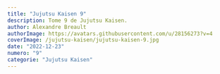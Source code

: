 ```yaml
---
title: "Jujutsu Kaisen 9"
description: Tome 9 de Jujutsu Kaisen.
author: Alexandre Breault
authorImage: https://avatars.githubusercontent.com/u/28156273?v=4
coverImage: /jujutsu-kaisen/jujutsu-kaisen-9.jpg
date: "2022-12-23"
numero: "9"
categorie: "Jujutsu Kaisen"
---
```

